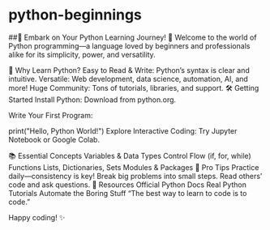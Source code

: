 # python-beginnings
##🚀 Embark on Your Python Learning Journey! 🐍
Welcome to the world of Python programming—a language loved by beginners and professionals alike for its simplicity, power, and versatility.

🌟 Why Learn Python?
Easy to Read & Write: Python’s syntax is clear and intuitive.
Versatile: Web development, data science, automation, AI, and more!
Huge Community: Tons of tutorials, libraries, and support.
🛠️ Getting Started
Install Python:
Download from python.org.

Write Your First Program:


print("Hello, Python World!")
Explore Interactive Coding:
Try Jupyter Notebook or Google Colab.

📚 Essential Concepts
Variables & Data Types
Control Flow (if, for, while)
Functions
Lists, Dictionaries, Sets
Modules & Packages
🎯 Pro Tips
Practice daily—consistency is key!
Break big problems into small steps.
Read others’ code and ask questions.
🌱 Resources
Official Python Docs
Real Python Tutorials
Automate the Boring Stuff
“The best way to learn to code is to code.”

Happy coding! ✨